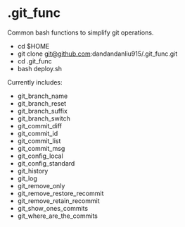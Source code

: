 # .git_func
Common bash functions to simplify git operations.
- cd $HOME
- git clone git@github.com:dandandanliu915/.git_func.git
- cd .git_func
- bash deploy.sh


Currently includes: 
- git_branch_name
- git_branch_reset
- git_branch_suffix
- git_branch_switch
- git_commit_diff
- git_commit_id
- git_commit_list
- git_commit_msg
- git_config_local
- git_config_standard
- git_history
- git_log
- git_remove_only
- git_remove_restore_recommit
- git_remove_retain_recommit
- git_show_ones_commits
- git_where_are_the_commits
